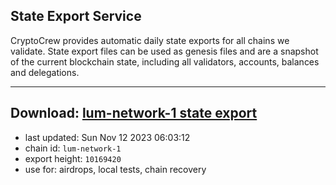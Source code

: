## State Export Service
CryptoCrew provides automatic daily state exports for all chains we validate. State export files can be used as genesis files and are a snapshot of the current blockchain state, including all validators, accounts, balances and delegations.

---
**Download: [lum-network-1 state export](https://dl.ccvalidators.com/SERVICE/lumnetwork/lum-network-1_export_10169420.json)**
---

- last updated: Sun Nov 12 2023 06:03:12
- chain id: `lum-network-1`
- export height: `10169420`
- use for: airdrops, local tests, chain recovery
